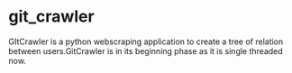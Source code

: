 # git_crawler
GItCrawler is a python webscraping application to create a tree of relation between users.GitCrawler is in its beginning phase as it is single threaded now. 
